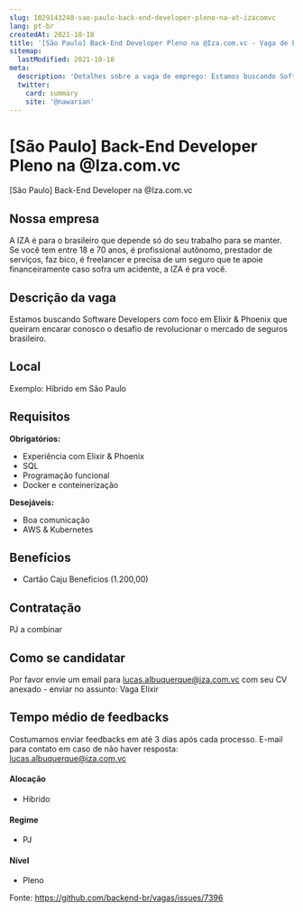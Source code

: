 ```yaml
---
slug: 1029143240-sao-paulo-back-end-developer-pleno-na-at-izacomvc
lang: pt-br
createdAt: 2021-10-18
title: '[São Paulo] Back-End Developer Pleno na @Iza.com.vc - Vaga de Emprego'
sitemap:
  lastModified: 2021-10-18
meta:
  description: 'Detalhes sobre a vaga de emprego: Estamos buscando Software Developers com foco em Elixir & Phoenix que queiram encarar conosco o desafio de revolucionar o mercado de seguros brasileiro.'
  twitter:
    card: summary
    site: '@nawarian'
---
```


# [São Paulo] Back-End Developer Pleno na @Iza.com.vc

[São Paulo] Back-End Developer na @Iza.com.vc

## Nossa empresa

A IZA é para o brasileiro que depende só do seu trabalho para se manter. Se você tem entre 18 e 70 anos, é profissional autônomo, prestador de serviços, faz bico, é freelancer e precisa de um seguro que te apoie financeiramente caso sofra um acidente, a IZA é pra você. 

## Descrição da vaga

Estamos buscando Software Developers com foco em Elixir & Phoenix que queiram encarar conosco o desafio de revolucionar o mercado de seguros brasileiro.

## Local

Exemplo: Híbrido em São Paulo

## Requisitos

**Obrigatórios:**

- Experiência com Elixir & Phoenix
- SQL
- Programação funcional
- Docker e conteinerização

**Desejáveis:**
- Boa comunicação
- AWS & Kubernetes

## Benefícios

- Cartão Caju Beneficios (1.200,00)

## Contratação

PJ a combinar

## Como se candidatar

Por favor envie um email para lucas.albuquerque@iza.com.vc com seu CV anexado - enviar no assunto: Vaga Elixir

## Tempo médio de feedbacks

Costumamos enviar feedbacks em até 3 dias após cada processo.
E-mail para contato em caso de não haver resposta: lucas.albuquerque@iza.com.vc

#### Alocação
- Hibrido

#### Regime
- PJ

#### Nível
- Pleno



Fonte: https://github.com/backend-br/vagas/issues/7396